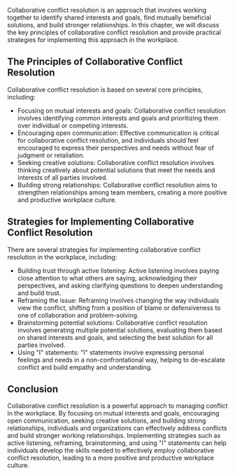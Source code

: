 
Collaborative conflict resolution is an approach that involves working together to identify shared interests and goals, find mutually beneficial solutions, and build stronger relationships. In this chapter, we will discuss the key principles of collaborative conflict resolution and provide practical strategies for implementing this approach in the workplace.

The Principles of Collaborative Conflict Resolution
---------------------------------------------------

Collaborative conflict resolution is based on several core principles, including:

* Focusing on mutual interests and goals: Collaborative conflict resolution involves identifying common interests and goals and prioritizing them over individual or competing interests.
* Encouraging open communication: Effective communication is critical for collaborative conflict resolution, and individuals should feel encouraged to express their perspectives and needs without fear of judgment or retaliation.
* Seeking creative solutions: Collaborative conflict resolution involves thinking creatively about potential solutions that meet the needs and interests of all parties involved.
* Building strong relationships: Collaborative conflict resolution aims to strengthen relationships among team members, creating a more positive and productive workplace culture.

Strategies for Implementing Collaborative Conflict Resolution
-------------------------------------------------------------

There are several strategies for implementing collaborative conflict resolution in the workplace, including:

* Building trust through active listening: Active listening involves paying close attention to what others are saying, acknowledging their perspectives, and asking clarifying questions to deepen understanding and build trust.
* Reframing the issue: Reframing involves changing the way individuals view the conflict, shifting from a position of blame or defensiveness to one of collaboration and problem-solving.
* Brainstorming potential solutions: Collaborative conflict resolution involves generating multiple potential solutions, evaluating them based on shared interests and goals, and selecting the best solution for all parties involved.
* Using "I" statements: "I" statements involve expressing personal feelings and needs in a non-confrontational way, helping to de-escalate conflict and build empathy and understanding.

Conclusion
----------

Collaborative conflict resolution is a powerful approach to managing conflict in the workplace. By focusing on mutual interests and goals, encouraging open communication, seeking creative solutions, and building strong relationships, individuals and organizations can effectively address conflicts and build stronger working relationships. Implementing strategies such as active listening, reframing, brainstorming, and using "I" statements can help individuals develop the skills needed to effectively employ collaborative conflict resolution, leading to a more positive and productive workplace culture.
